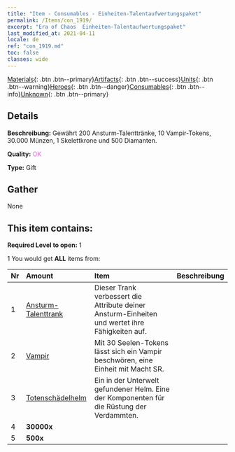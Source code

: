 ```yaml
---
title: "Item - Consumables - Einheiten-Talentaufwertungspaket"
permalink: /Items/con_1919/
excerpt: "Era of Chaos  Einheiten-Talentaufwertungspaket"
last_modified_at: 2021-04-11
locale: de
ref: "con_1919.md"
toc: false
classes: wide
---
```

 [Materials](/de/Items/){: .btn .btn--primary}[Artifacts](/de/Items/Artifacts/){: .btn .btn--success}[Units](/de/Items/Units/){: .btn .btn--warning}[Heroes](/de/Items/Heroes/){: .btn .btn--danger}[Consumables](/de/Items/Consumables/){: .btn .btn--info}[Unknown](/de/Items/Unknown/){: .btn .btn--primary}

## Details
 **Beschreibung:** Gewährt 200 Ansturm-Talenttränke, 10 Vampir-Tokens, 30.000 Münzen, 1 Skelettkrone und 500 Diamanten.

 **Quality:** <span style="color: #DA70D6">OK</span>

 **Type:** Gift

## Gather

  None

## This item contains:

 **Required Level to open:** 1

 1 You would get **ALL** items  from:

  | Nr | Amount |     Item    | Beschreibung |
  |:---|:-------|:------------|:-----------:|
  | 1 | [Ansturm-Talenttrank](/de/Items/con_788/) | Dieser Trank verbessert die Attribute deiner Ansturm-Einheiten und wertet ihre Fähigkeiten auf. | 
  | 2 | [Vampir](/de/Items/unt_211/) | Mit 30 Seelen-Tokens lässt sich ein Vampir beschwören, eine Einheit mit Macht SR. | 
  | 3 | [Totenschädelhelm](/de/Items/art_123/) | Ein in der Unterwelt gefundener Helm. Eine der Komponenten für die Rüstung der Verdammten. | 
  | 4 |  **30000x** | <i class="fas fa-coins"/> |  | 
  | 5 |  **500x** | <i class="fas fa-gem"/> |  | 
